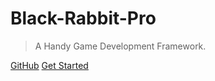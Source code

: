 # Black-Rabbit-<strong>Pro</strong>

> A Handy Game Development Framework.

[GitHub](https://github.com/Fungus-Light/Black-Rabbit-Pro)
[Get Started](#介绍)